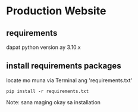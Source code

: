# Production Website

## requirements 
dapat python version ay 3.10.x

## install requirements packages

locate mo muna via Terminal ang 'requirements.txt'

```shell
pip install -r requirements.txt
```

Note: sana maging okay sa installation
